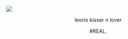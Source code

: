 ![](https://file.garden/Z5Uwg5B-RwipIeJ4/Untitled8_20250425140837.png)
<p align= "center">
 leorio kisser n lover 
</p>
<p align= "center">
#REAL.
</p>
